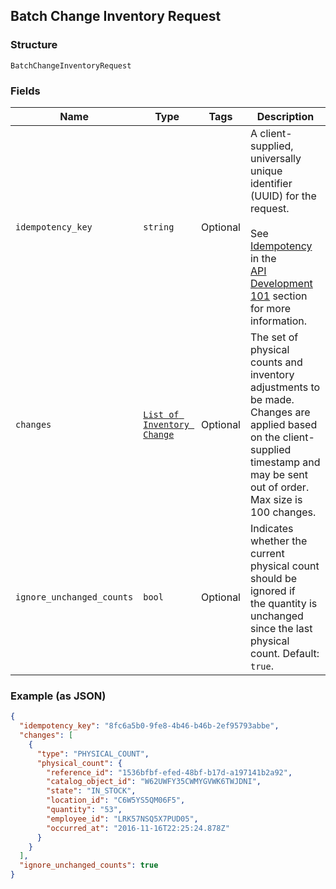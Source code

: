 ## Batch Change Inventory Request

### Structure

`BatchChangeInventoryRequest`

### Fields

| Name | Type | Tags | Description |
|  --- | --- | --- | --- |
| `idempotency_key` | `string` | Optional | A client-supplied, universally unique identifier (UUID) for the<br>request.<br><br>See [Idempotency](https://developer.squareup.com/docs/basics/api101/idempotency) in the<br>[API Development 101](https://developer.squareup.com/docs/basics/api101/overview) section for more<br>information. |
| `changes` | [`List of Inventory Change`]($m/InventoryChange) | Optional | The set of physical counts and inventory adjustments to be made.<br>Changes are applied based on the client-supplied timestamp and may be sent<br>out of order. Max size is 100 changes. |
| `ignore_unchanged_counts` | `bool` | Optional | Indicates whether the current physical count should be ignored if<br>the quantity is unchanged since the last physical count. Default: `true`. |

### Example (as JSON)

```json
{
  "idempotency_key": "8fc6a5b0-9fe8-4b46-b46b-2ef95793abbe",
  "changes": [
    {
      "type": "PHYSICAL_COUNT",
      "physical_count": {
        "reference_id": "1536bfbf-efed-48bf-b17d-a197141b2a92",
        "catalog_object_id": "W62UWFY35CWMYGVWK6TWJDNI",
        "state": "IN_STOCK",
        "location_id": "C6W5YS5QM06F5",
        "quantity": "53",
        "employee_id": "LRK57NSQ5X7PUD05",
        "occurred_at": "2016-11-16T22:25:24.878Z"
      }
    }
  ],
  "ignore_unchanged_counts": true
}
```

